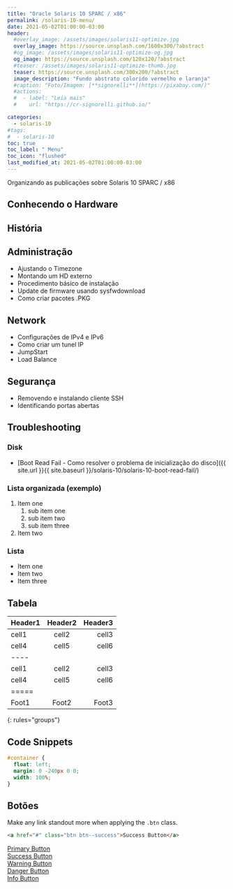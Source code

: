 ```yaml
---
title: "Oracle Solaris 10 SPARC / x86"
permalink: /solaris-10-menu/
date: 2021-05-02T01:00:00-03:00
header:
  #overlay_image: /assets/images/solaris11-optimize.jpg
  overlay_image: https://source.unsplash.com/1600x300/?abstract
  #og_image: /assets/images/solaris11-optimize-og.jpg
  og_image: https://source.unsplash.com/120x120/?abstract
  #teaser: /assets/images/solaris11-optimize-thumb.jpg
  teaser: https://source.unsplash.com/300x200/?abstract
  image_description: "Fundo abstrato colorido vermelho e laranja"
  #caption: "Foto/Imagem: [**signorelli**](https://pixabay.com/)"
  #actions:
  #  - label: "Leia mais"
  #    url: "https://cr-signorelli.github.io/"

categories:
  - solaris-10
#tags:
#  - solaris-10
toc: true
toc_label: " Menu"
toc_icon: "flushed"
last_modified_at: 2021-05-02T01:00:00-03:00
---
```


Organizando as publicações sobre Solaris 10 SPARC / x86

## Conhecendo o Hardware

## História

## Administração

- Ajustando o Timezone
- Montando um HD externo
- Procedimento básico de instalação
- Update de firmware usando sysfwdownload
- Como criar pacotes .PKG

## Network

- Configurações de IPv4 e IPv6
- Como criar um tunel IP
- JumpStart
- Load Balance

## Segurança

- Removendo e instalando cliente SSH
- Identificando portas abertas

## Troubleshooting

### Disk

- [Boot Read Fail - Como resolver o problema de inicialização do disco]({{ site.url }}{{ site.baseurl }}/solaris-10/solaris-10-boot-read-fail/)  

### Lista organizada (exemplo)

1. Item one
   1. sub item one
   2. sub item two
   3. sub item three
2. Item two

### Lista

* Item one
* Item two
* Item three

## Tabela

| Header1 | Header2 | Header3 |
|:--------|:-------:|--------:|
| cell1   | cell2   | cell3   |
| cell4   | cell5   | cell6   |
|----
| cell1   | cell2   | cell3   |
| cell4   | cell5   | cell6   |
|=====
| Foot1   | Foot2   | Foot3
{: rules="groups"}

## Code Snippets

```css
#container {
  float: left;
  margin: 0 -240px 0 0;
  width: 100%;
}
```

## Botões

Make any link standout more when applying the `.btn` class.

```html
<a href="#" class="btn btn--success">Success Button</a>
```

<div markdown="0"><a href="#" class="btn">Primary Button</a></div>
<div markdown="0"><a href="#" class="btn btn--success">Success Button</a></div>
<div markdown="0"><a href="#" class="btn btn--warning">Warning Button</a></div>
<div markdown="0"><a href="#" class="btn btn--danger">Danger Button</a></div>
<div markdown="0"><a href="#" class="btn btn--info">Info Button</a></div>
